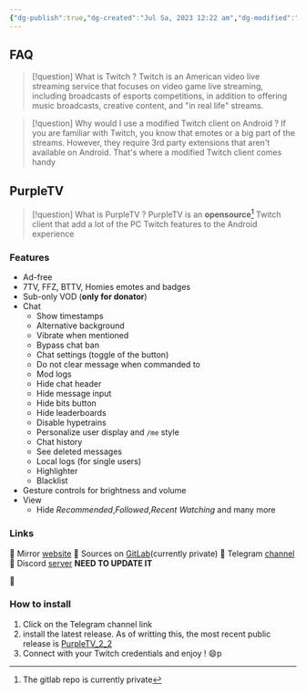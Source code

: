 ```yaml
---
{"dg-publish":true,"dg-created":"Jul Sa, 2023 12:22 am","dg-modified":"Jul Sa, 2023 1:28 am","permalink":"/android/twitch/","dgPassFrontmatter":true,"created":"Jul Sa, 2023 12:22 am","updated":""}
---
```


## FAQ
> [!question] What is Twitch ?
> Twitch is an American video live streaming service that focuses on video game live streaming, including broadcasts of esports competitions, in addition to offering music broadcasts, creative content, and "in real life" streams.

> [!question] Why would I use a modified Twitch client on Android ?
> If you are familiar with Twitch, you know that emotes or a big part of the streams. However, they require 3rd party extensions that aren't available on Android. That's where a modified Twitch client comes handy

## PurpleTV 
> [!question] What is PurpleTV ?
> PurpleTV is an **opensource**[^opensource] Twitch client that add a lot of the PC Twitch features to the Android experience

### Features
* Ad-free
* 7TV, FFZ, BTTV, Homies emotes and badges
* Sub-only VOD (**only for donator**)
* Chat
	* Show timestamps
	* Alternative background
	* Vibrate when mentioned
	* Bypass chat ban
	* Chat settings (toggle of the button)
	* Do not clear message when commanded to
	* Mod logs
	* Hide chat header
	* Hide message input
	* Hide bits button
	* Hide leaderboards
	* Disable hypetrains
	* Personalize user display and `/me` style
	* Chat history
	* See deleted messages
	* Local logs (for single users)
	* Highlighter
	* Blacklist
* Gesture controls for brightness and volume
* View
	* Hide *Recommended*,*Followed*,*Recent Watching* and many more
### Links
🔗 Mirror [website](https://purpletv.aeong.one/)
🔗 Sources on [GitLab](https://gitlab.com/twitchmod/orange-tv)(currently private)
🔗 Telegram [channel](https://t.me/pubTw)
🔗 Discord [server]() **NEED TO UPDATE IT**

🔗
### How to install
1. Click on the Telegram channel link
2. install the latest release. 
   As of writting this, the most recent public release is [PurpleTV_2_2](https://t.me/pubTw/154)
3. Connect with your Twitch credentials and enjoy ! 😄p

[^opensource]:The gitlab repo is currently private